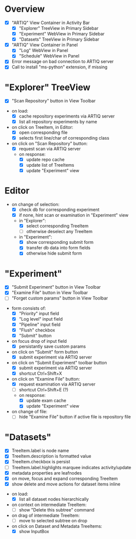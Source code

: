 # Overview

- [x] "ARTIQ" View Container in Activity Bar
    - [x] "Explorer" TreeView in Primary Sidebar
    - [x] "Experiment" WebView in Primary Sidebar
    - [x] "Datasets" TreeView in Primary Sidebar

- [x] "ARTIQ" View Container in Panel
    - [x] "Log" WebView in Panel
    - [x] "Schedule" WebView in Panel

- [x] Error message on bad connection to ARTIQ server
- [x] Call to install "ms-python" extension, if missing

# "Explorer" TreeView

- [x] "Scan Repository" button in View Toolbar

- on load:
    - [x] cache repository experiments via ARTIQ server
    - [x] list all repository experiments by name

- on click on TreeItem, in Editor:
    - [x] open corresponding file
    - [x] selects first line/char of corresponding class

- on click on "Scan Repository" button:
    - [x] request scan via ARTIQ server
    - on response:
        - [x] update repo cache
        - [x] update list of TreeItems
        - [x] update "Experiment" view

# Editor

- on change of selection:
    - [x] check db for corresponding experiment
    - [x] if none, hint scan or examination in "Experiment" view

    - in "Explorer":
        - [x] select corresponding TreeItem
        - [ ] otherwise deselect any TreeItem

    - in "Experiment":
        - [x] show corresponding submit form
        - [x] transfer db data into form fields
        - [x] otherwise hide submit form

# "Experiment"

- [x] "Submit Experiment" button in View Toolbar
- [x] "Examine File" button in View Toolbar
- [ ] "Forget custom params" button in View Toolbar

- form consists of:
    - [x] "Priority" input field
    - [x] "Log level" input field
    - [x] "Pipeline" input field
    - [x] "Flush" checkbox
    - [x] "Submit" button

- on focus drop of input field
    - [x] persistantly save custom params

- on click on "Submit" form button
    - [x] submit experiment via ARTIQ server

- on click on "Submit Experiment" toolbar button
    - [x] submit experiment via ARTIQ server
    - [x] shortcut Ctrl+Shift+X

- on click on "Examine File" button:
    - [x] request examination via ARTIQ server
    - [ ] shortcut Ctrl+Shift+E (?)
    - on response:
        - [x] update exam cache
        - [x] update "Experiment" view

- on change of file:
    - [ ] hide "Examine File" button if active file is repository file

# "Datasets"

- [x] TreeItem.label is node name
- [x] TreeItem.description is formatted value
- [x] TreeItem.checkbox is persist
- [ ] TreeItem.label.highlights marquee indicates activity/update
- [x] metadata properties are leafnodes
- [x] on move, focus and expand corresponding TreeItem
- [x] show delete and move actions for dataset items inline

- on load:
    - [x] list all dataset nodes hierarchically

- on context on intermediate TreeItem:
    - [ ] show "Delete this subtree" command

- on drag of intermediate TreeItem:
    - [ ] move to selected subtree on drop

- on click on Dataset and Metadata TreeItems:
    - [x] show InputBox
